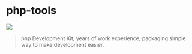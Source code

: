 # php-tools

<a href="https://github.com/996icu/996.ICU/blob/master/LICENSE"><img src="https://img.shields.io/badge/support-996.icu-red.svg"></a>

> php Development Kit, years of work experience, packaging simple way to make development easier.
